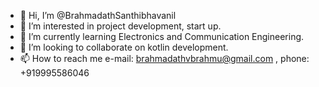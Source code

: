 - 👋 Hi, I’m @BrahmadathSanthibhavanil
- 👀 I’m interested in project development, start up.
- 🌱 I’m currently learning Electronics and Communication Engineering.
- 💞️ I’m looking to collaborate on kotlin development.
- 📫 How to reach me e-mail: brahmadathvbrahmu@gmail.com , phone: +919995586046

<!---
BrahmadathSanthibhavanil/BrahmadathSanthibhavanil is a ✨ Friendly person ✨ This is my profile, basically I dont believe in judging with dialogues, because 
lot of people that I've seen used to mimic others just to bug others.
--->
